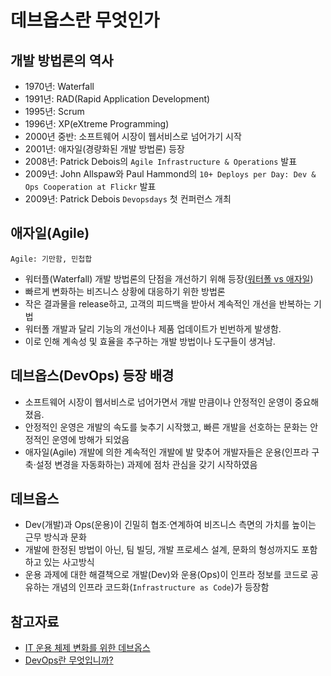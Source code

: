 # 데브옵스란 무엇인가

## 개발 방법론의 역사

- 1970년: Waterfall
- 1991년: RAD(Rapid Application Development)
- 1995년: Scrum
- 1996년: XP(eXtreme Programming)
- 2000년 중반: 소프트웨어 시장이 웹서비스로 넘어가기 시작
- 2001년: 애자일(경량화된 개발 방법론) 등장
- 2008년: Patrick Debois의 `Agile Infrastructure & Operations` 발표
- 2009년: John Allspaw와 Paul Hammond의 `10+ Deploys per Day: Dev & Ops Cooperation at Flickr` 발표
- 2009년: Patrick Debois `Devopsdays` 첫 컨퍼런스 개최

## 애자일(Agile)

`Agile: 기만함, 민첩합`

- 워터플(Waterfall) 개발 방법론의 단점을 개선하기 위해 등장([워터폴 vs 애자일](http://blog.rightbrain.co.kr/?p=5810))
- 빠르게 변화하는 비즈니스 상황에 대응하기 위한 방법론
- 작은 결과물을 release하고, 고객의 피드백을 받아서 계속적인 개선을 반복하는 기법
- 워터폴 개발과 달리 기능의 개선이나 제품 업데이트가 빈번하게 발생함.
- 이로 인해 계속성 및 효율을 추구하는 개발 방법이나 도구들이 생겨남.

## 데브옵스(DevOps) 등장 배경

- 소프트웨어 시장이 웹서비스로 넘어가면서 개발 만큼이나 안정적인 운영이 중요해졌음.
- 안정적인 운영은 개발의 속도를 늦추기 시작했고, 빠른 개발을 선호하는 문화는 안정적인 운영에 방해가 되었음
- 애자일(Agile) 개발에 의한 계속적인 개발에 발 맞추어 개발자들은 운용(인프라 구축·설정 변경을 자동화하는) 과제에 점차 관심을 갖기 시작하였음

## 데브옵스

- Dev(개발)과 Ops(운용)이 긴밀히 협조·연계하여 비즈니스 측면의 가치를 높이는 근무 방식과 문화
- 개발에 한정된 방법이 아닌, 팀 빌딩, 개발 프로세스 설계, 문화의 형성까지도 포함하고 있는 사고방식
- 운용 과제에 대한 해결책으로 개발(Dev)와 운용(Ops)이 인프라 정보를 코드로 공유하는 개념의 인프라 코드화(`Infrastructure as Code`)가 등장함

## 참고자료

- [IT 운용 체제 변화를 위한 데브옵스](http://www.yes24.com/Product/Goods/72260767)
- [DevOps란 무엇입니까?](https://aws.amazon.com/ko/devops/what-is-devops/)
